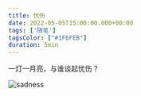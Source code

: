 ```yaml
---
title: 忧伤
date: 2022-05-05T15:00:00.000+00:00
tags: ['随笔']
tagsColor: ["#1F6FEB"]
duration: 5min
---
```


<span class="inline-block indent-2em">
一灯一月亮，与谁谈起忧伤？
</span>

![sadness](https://jsd.cdn.zzko.cn/gh/dyxxixi/my-images@main/my-site/sadness.webp)


